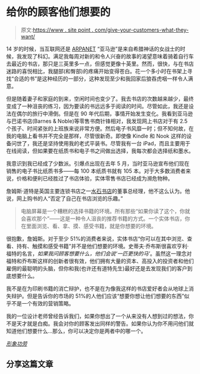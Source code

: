 # 给你的顾客他们想要的

> 原文:[https://www . site point . com/give-your-customers-what-they-want/](https://www.sitepoint.com/give-your-customers-what-they-want/)

14 岁的时候，当互联网还是 [ARPANET](http://en.wikipedia.org/wiki/ARPANET "ARPANET") “亚马逊”是来自希腊神话的女战士的时候，我发现了科幻。满足我每周对新的和令人兴奋的故事的渴望意味着骑着自行车去最近的书店，那只是三英里多一点，但感觉更像十英里。然而，很快，与在书店迷路的喜悦相比，我腿部(和臀部)的疼痛开始变得苍白。花一个多小时在书架上寻找“合适的书”是这种经历的一部分，这种发现至少和我回家后狼吞虎咽一样令人满意。

但是随着妻子和家庭的到来，空闲时间也变少了。我去书店的次数越来越少，最终变成了一种沮丧的练习，因为要读的书远远多于阅读的时间。尽管如此，我还是设法在偶尔的旅行中滑倒。但是在 90 年代后期，事情开始发生变化。我看到亚马逊与巴诺书店(Barnes & Noble)等零售书商针锋相对，我发现网上书店对于有 2.5 个孩子、时间紧张的上班族来说非常方便。然后电子书风靡一时；但不知何故，在我的电脑上看书并不完全是那样，尽管很新奇。即使像 Kindle 和 Nook 这样的设备问世了，我还是坚持使用我的老式平装书。尽管我有一台 iPad，而且主要用于在线阅读，但如果要在纸质书和电子书之间做出选择，我每次都会选择纸和墨水。

我意识到我已经成了少数派。引爆点出现在去年 5 月，当时亚马逊宣布他们现在销售的电子书比纸质书多——每 100 本纸质书就有 105 本。对于大多数消费者来说，价格和便利已经胜过了书店体验，实体零售书店已经成为濒危物种。

詹姆斯·道特是英国主要连锁书店之一[水石书店](http://www.telegraph.co.uk/technology/amazon/8935585/Amazon-is-a-ruthless-devil-says-Waterstones-chief.html "Amazon is a 'ruthless devil' says Waterstones chief")的董事总经理，他不这么认为。他说，网上购书的人“否定了自己在书店浏览的乐趣。”

> 电脑屏幕是一个糟糕的选择书籍的环境。所有那些“如果你读了这个，你就会喜欢那个”——这是一种令人沮丧的推荐书籍的方式。一个实体书店，你在里面浏览、看、拿、摸、感受书籍，就是你想要的环境。

很抱歉，詹姆斯。对于至少 51%的消费者来说，实体书店“你可以在其中浏览、查看、持有、触摸和感受书籍”并不是他们想要的环境。史蒂夫·乔布斯很喜欢亨利·福特的名言，*如果我问顾客想要什么，他们会说‘一匹更快的马’*。虽然这一理念对福特和乔布斯这样的创新者很有效，他们拥有大量的资本、高投入的投资者和他们雇佣的最聪明的头脑，但你和我(也许还有道特先生)最好还是去发现我们的客户到底想要什么。

我不是在为印刷书籍的消亡辩护，也不是在为像我这样的书店爱好者会从地球上消失辩护。但是告诉你的市场的 51%的人他们应该“想要你想让他们想要的东西”似乎不是一个有效的营销策略。

我的一位设计老师曾经告诉我们，如果你想出了一个从来没有人想到过的想法，你不是天才就是白痴。我会对你的顾客发出同样的警告。如果你认为你不用问他们就知道他们想要什么…那么，你可以决定你是两者中的哪一个。

*[形象功劳](http://www.sxc.hu/profile/nosheep)*

## 分享这篇文章